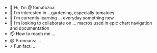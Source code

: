 - 👋 Hi, I’m @Tomatozoa
- 👀 I’m interested in ...gardening, especially tomatoes.
- 🌱 I’m currently learning ... everyday something new
- 💞️ I’m looking to collaborate on ...  macros used in epic chart navigation and documentation  
- 📫 How to reach me ...
- 😄 Pronouns: ...
- ⚡ Fun fact: ...

<!---
Tomatozoa/Tomatozoa is a ✨ special ✨ repository because its `README.md` (this file) appears on your GitHub profile.
You can click the Preview link to take a look at your changes.
--->
